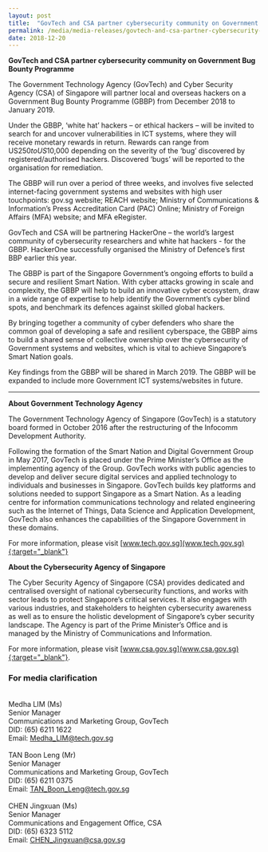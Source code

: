 ```yaml
---
layout: post
title:  "GovTech and CSA partner cybersecurity community on Government Bug Bounty Programme"
permalink: /media/media-releases/govtech-and-csa-partner-cybersecurity-community-on-government-bug-bounty-programme
date: 2018-12-20
---
```


**GovTech and CSA partner cybersecurity community on Government Bug Bounty Programme** 

The Government Technology Agency (GovTech) and Cyber Security Agency (CSA) of Singapore will partner local and overseas hackers on a Government Bug Bounty Programme (GBBP) from December 2018 to January 2019. 

Under the GBBP, ‘white hat’ hackers – or ethical hackers – will be invited to search for and uncover vulnerabilities in ICT systems, where they will receive monetary rewards in return. Rewards can range from US$250 to US$10,000 depending on the severity of the ‘bug’ discovered by registered/authorised hackers. Discovered ‘bugs’ will be reported to the organisation for remediation. 

The GBBP will run over a period of three weeks, and involves five selected internet-facing government systems and websites with high user touchpoints: gov.sg website; REACH website; Ministry of Communications & Information’s Press Accreditation Card (PAC) Online; Ministry of Foreign Affairs (MFA) website; and MFA eRegister. 

GovTech and CSA will be partnering HackerOne – the world’s largest community of cybersecurity researchers and white hat hackers - for the GBBP. HackerOne successfully organised the Ministry of Defence’s first BBP earlier this year.

The GBBP is part of the Singapore Government’s ongoing efforts to build a secure and resilient Smart Nation. With cyber attacks growing in scale and complexity, the GBBP will help to build an innovative cyber ecosystem, draw in a wide range of expertise to help identify the Government’s cyber blind spots, and benchmark its defences against skilled global hackers.

By bringing together a community of cyber defenders who share the common goal of developing a safe and resilient cyberspace, the GBBP aims to build a shared sense of collective ownership over the cybersecurity of Government systems and websites, which is vital to achieve Singapore’s Smart Nation goals.

Key findings from the GBBP will be shared in March 2019. The GBBP will be expanded to include more Government ICT systems/websites in future.

---

**About Government Technology Agency**

The Government Technology Agency of Singapore (GovTech) is a statutory board formed in October 2016 after the restructuring of the Infocomm Development Authority. 

Following the formation of the Smart Nation and Digital Government Group in May 2017, GovTech is placed under the Prime Minister’s Office as the implementing agency of the Group. GovTech works with public agencies to develop and deliver secure digital services and applied technology to individuals and businesses in Singapore. GovTech builds key platforms and solutions needed to support Singapore as a Smart Nation. As a leading centre for information communications technology and related engineering such as the Internet of Things, Data Science and Application Development, GovTech also enhances the capabilities of the Singapore Government in these domains. 

For more information, please visit [www.tech.gov.sg](www.tech.gov.sg){:target="_blank"}

**About the Cybersecurity Agency of Singapore**

The Cyber Security Agency of Singapore (CSA) provides dedicated and centralised oversight of national cybersecurity functions, and works with sector leads to protect Singapore’s critical services. It also engages with various industries, and stakeholders to heighten cybersecurity awareness as well as to ensure the holistic development of Singapore’s cyber security landscape. The Agency is part of the Prime Minister’s Office and is managed by the Ministry of Communications and Information. 

For more information, please visit [www.csa.gov.sg](www.csa.gov.sg){:target="_blank"}.

### **For media clarification**

<br>Medha LIM (Ms)
<br>Senior Manager
<br>Communications and Marketing Group, GovTech
<br>DID: (65) 6211 1622
<br>Email: <Medha_LIM@tech.gov.sg>
<br>
<br>TAN Boon Leng (Mr)
<br>Senior Manager
<br>Communications and Marketing Group, GovTech
<br>DID: (65) 6211 0375
<br>Email: <TAN_Boon_Leng@tech.gov.sg>
<br>
<br>CHEN Jingxuan (Ms)
<br>Senior Manager
<br>Communications and Engagement Office, CSA
<br>DID: (65) 6323 5112
<br>Email: <CHEN_Jingxuan@csa.gov.sg>

